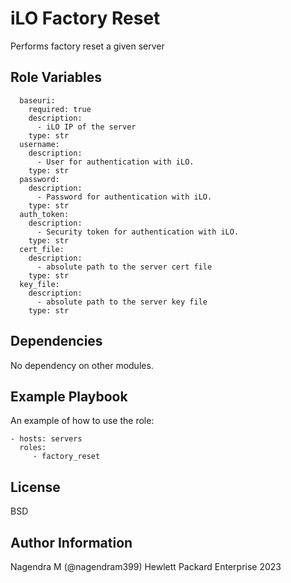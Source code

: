 iLO Factory Reset
=========

Performs factory reset a given server


Role Variables
--------------
```
  baseuri:
    required: true
    description:
      - iLO IP of the server
    type: str
  username:
    description:
      - User for authentication with iLO.
    type: str
  password:
    description:
      - Password for authentication with iLO.
    type: str
  auth_token:
    description:
      - Security token for authentication with iLO.
    type: str
  cert_file:
    description:
      - absolute path to the server cert file
    type: str
  key_file:
    description:
      - absolute path to the server key file
    type: str
```    

Dependencies
------------

No dependency on other modules.

Example Playbook
----------------

An example of how to use the role:

``` 
- hosts: servers
  roles:
     - factory_reset
```
License
-------

BSD

Author Information
------------------

Nagendra M (@nagendram399) Hewlett Packard Enterprise 2023 
